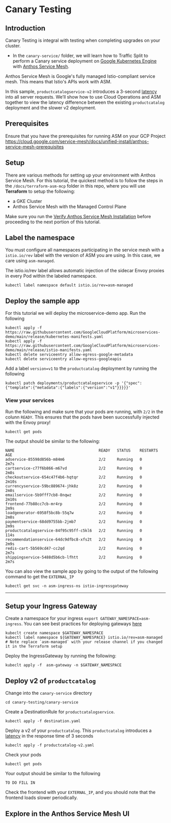 # Canary Testing 

## Introduction 
Canary Testing is integral with testing when completing upgrades on your cluster.

* In the `canary-service/` folder, we will learn how to Traffic Split to perform a Canary service deployment on [Google Kubernetes Engine](https://cloud.google.com/kubernetes-engine/) with [Anthos Service Mesh](https://cloud.google.com/service-mesh/docs/overview).
<!-- * In `canary-cp`, we will learn how to safely complete a Control Plane Canary upgrade with ASM  -->
Anthos Service Mesh is Google's fully managed Istio-compliant service mesh. This means that Istio's APIs work with ASM.


In this sample, `productcatalogservice-v2` introduces a 3-second
[latency](https://github.com/GoogleCloudPlatform/microservices-demo/tree/main/src/productcatalogservice#latency-injection) into all server requests. We’ll show how to use Cloud Operations and ASM together to
view the latency difference between the existing `productcatalog` deployment and the slower v2 deployment.

## Prerequisites 
Ensure that you have the prerequisites for running ASM on your GCP Project
https://cloud.google.com/service-mesh/docs/unified-install/anthos-service-mesh-prerequisites
## Setup
There are various methods for setting up your environment with Anthos Service Mesh. For this tutorial, the quickest method is to follow the steps in the `/docs/terraform-asm-mcp` folder in this repo, where you will use **Terraform** to setup the following: 
* a GKE Cluster 
* Anthos Service Mesh with the Managed Control Plane

Make sure you run the [Verify Anthos Service Mesh Installation](https://github.com/GoogleCloudPlatform/anthos-service-mesh-samples/tree/main/docs/terraform-asm-mcp#verify-anthos-service-mesh-installation) before proceeding to the next portion of this tutorial.

## Label the namespace
You must configure all namespaces participating in the service mesh with a `istio.io/rev` label with the version of ASM you are using. In this case, we care using `asm-managed`. 

The istio.io/rev label allows automatic injection of the sidecar Envoy proxies in every Pod within the labeled namespace.
```
kubectl label namespace default istio.io/rev=asm-managed
```
## Deploy the sample app 
For this tutorial we will deploy the microservice-demo app. Run the following
```
kubectl apply -f https://raw.githubusercontent.com/GoogleCloudPlatform/microservices-demo/main/release/kubernetes-manifests.yaml
kubectl apply -f https://raw.githubusercontent.com/GoogleCloudPlatform/microservices-demo/main/release/istio-manifests.yaml
kubectl delete serviceentry allow-egress-google-metadata
kubectl delete serviceentry allow-egress-googleapis
```
Add a label `version=v1` to the `productcatalog` deployment by running the following
```
kubectl patch deployments/productcatalogservice -p '{"spec":{"template":{"metadata":{"labels":{"version":"v1"}}}}}'
```
### View your services
Run the following and make sure that your pods are running, with `2/2` in the colunn `READY`. This ensures that the pods have been successfully injected with the Envoy proxy!
```
kubectl get pods
```
The output should be similar to the following: 
```
NAME                                     READY   STATUS    RESTARTS   AGE
adservice-85598d856b-m84m6               2/2     Running   0          2m7s
cartservice-c77f6b866-m67vd              2/2     Running   0          2m8s
checkoutservice-654c47f4b6-hqtqr         2/2     Running   0          2m10s
currencyservice-59bc889674-jhk8z         2/2     Running   0          2m8s
emailservice-5b9fff7cb8-8nqwz            2/2     Running   0          2m10s
frontend-77b88cc7cb-mr4rp                2/2     Running   0          2m9s
loadgenerator-6958f5bc8b-55q7w           2/2     Running   0          2m8s
paymentservice-68dd9755bb-2jmb7          2/2     Running   0          2m9s
productcatalogservice-84f95c95ff-c5kl6   2/2     Running   0          114s
recommendationservice-64dc9dfbc8-xfs2t   2/2     Running   0          2m9s
redis-cart-5b569cd47-cc2qd               2/2     Running   0          2m7s
shippingservice-5488d5b6cb-lfhtt         2/2     Running   0          2m7s
```
You can also view the sample app by going to the output of the following command to get the `EXTERNAL_IP`
```
kubectl get svc -n asm-ingress-ns istio-ingressgateway
```
---
## Setup your Ingress Gateway

Create a namespace for your ingress `export GATEWAY_NAMESPACE=asm-ingress`. You can see best practices for deploying gateways [here](https://cloud.google.com/service-mesh/docs/gateways)
```
kubeclt create namespace $GATEWAY_NAMESPACE
kubectl label namespace ${GATEWAY_NAMESPACE} istio.io/rev=asm-managed
# Note replace `asm-managed` with your release channel if you changed it in the Terraform setup
```
Deploy the IngressGateway by running the following: 
```
kubeclt apply -f  asm-gateway -n $GATEWAY_NAMESPACE
```


## Deploy v2 of `productcatalog`

Change into the `canary-service` directory
```
cd canary-testing/canary-service
```
Create a DestinationRule for `productcatalogservice`. 
```
kubectl apply -f destination.yaml
```
Deploy a v2 of your `productcatalog`. This `productcatalog` introduces a [latency](canary-service/productcatalog-v2.yaml) in the response time of 3 seconds
```
kubeclt apply -f productcatalog-v2.yaml
```
Check your pods 
```
kubectl get pods
```
Your output should be similar to the following 
```
TO DO FILL IN
```
Check the frontend with your `EXTERNAL_IP`, and you should note that the frontend loads slower periodically.

## Explore in the Anthos Service Mesh UI

